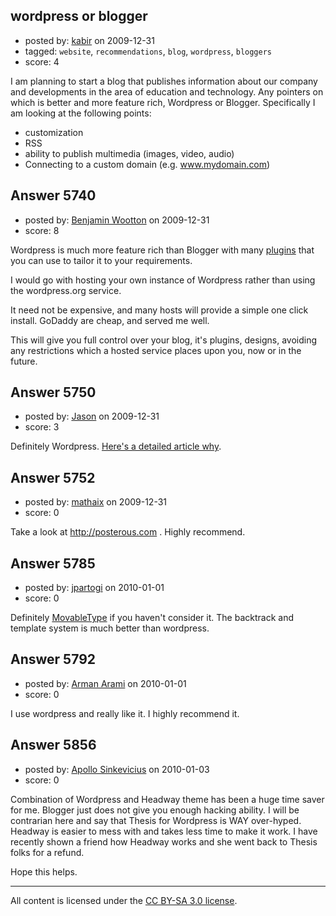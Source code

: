 ## wordpress or blogger

- posted by: [kabir](https://stackexchange.com/users/-1/849-kabir) on 2009-12-31
- tagged: `website`, `recommendations`, `blog`, `wordpress`, `bloggers`
- score: 4

I am planning to start a blog that publishes information about our company and developments in the area of education and technology. Any pointers on which is better and more feature rich, Wordpress or Blogger. Specifically I am looking at the following points:

 - customization
 - RSS
 - ability to publish multimedia (images, video, audio)
 - Connecting to a custom domain (e.g. www.mydomain.com)





## Answer 5740

- posted by: [Benjamin Wootton](https://stackexchange.com/users/-1/2094-benjamin-wootton) on 2009-12-31
- score: 8

<p>Wordpress is much more feature rich than Blogger with many <a href="http://wordpress.org/extend/plugins" rel="nofollow">plugins</a> that you can use to tailor it to your requirements.</p>

<p>I would go with hosting your own instance of Wordpress rather than using the wordpress.org service.</p>

<p>It need not be expensive, and many hosts will provide a simple one click install.  GoDaddy are cheap, and served me well.</p>

<p>This will give you full control over your blog, it's plugins, designs, avoiding any restrictions which a hosted service places upon you, now or in the future.</p>



## Answer 5750

- posted by: [Jason](https://stackexchange.com/users/-1/2-jason) on 2009-12-31
- score: 3

<p>Definitely Wordpress.  <a href="http://blog.asmartbear.com/switch-to-wordpress.html" rel="nofollow">Here's a detailed article why</a>.</p>



## Answer 5752

- posted by: [mathaix](https://stackexchange.com/users/-1/1194-mathaix) on 2009-12-31
- score: 0

Take a look at http://posterous.com . Highly recommend.


## Answer 5785

- posted by: [jpartogi](https://stackexchange.com/users/-1/911-jpartogi) on 2010-01-01
- score: 0

<p>Definitely <a href="http://www.movabletype.com/" rel="nofollow">MovableType</a> if you haven't consider it. The backtrack and template system is much better than wordpress.</p>



## Answer 5792

- posted by: [Arman Arami](https://stackexchange.com/users/-1/425-arman-arami) on 2010-01-01
- score: 0

I use wordpress and really like it. I highly recommend it.


## Answer 5856

- posted by: [Apollo Sinkevicius](https://stackexchange.com/users/-1/2119-apollo-sinkevicius) on 2010-01-03
- score: 0

Combination of Wordpress and Headway theme has been a huge time saver for me. Blogger just does not give you enough hacking ability. I will be contrarian here and say that Thesis for Wordpress is WAY over-hyped. Headway is easier to mess with and takes less time to make it work. I have recently shown a friend how Headway works and she went back to Thesis folks for a refund.

Hope this helps.



---

All content is licensed under the [CC BY-SA 3.0 license](https://creativecommons.org/licenses/by-sa/3.0/).
